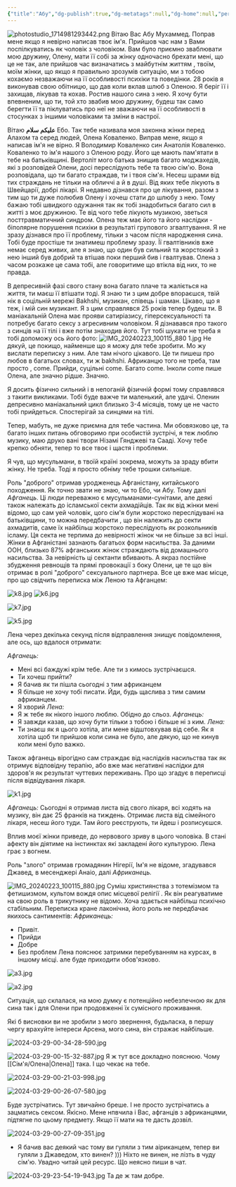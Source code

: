 ```yaml
---
{"title":"Абу","dg-publish":true,"dg-metatags":null,"dg-home":null,"permalink":"/druzi-zhinki/abu/","dgPassFrontmatter":true,"noteIcon":""}
---
```


![photostudio_1714981293442.png](/img/user/photostudio_1714981293442.png)
Вітаю Вас Абу Мухаммед. Поправ мене якщо я невірно написав твоє ім'я. Прийшов час нам з Вами поспілкуватись як чоловік з чоловіком. Вам було приємно зваблювати мою дружину, Олену, мати її собі за жінку одночасно брехати мені, що це не так, але прийшов час визначатись з майбутнім життям , твоїм, моїм жінки, що якщо я правильно зрозумів ситуацію, ми з тобою кохаємо незважаючи на її особливості психіки та поведінки.
28 років я виконував свою обітницю, що дав коли вклав шлюб з Оленою. Я беріг її і захищав, лікував та кохав. Ростив нашого сина з нею. Я хочу бути впевненим, що ти, той хто звабив мою дружину, будеш так само берегти її та піклуватись про неї не зважаючи на її особливості в стосунках з іншими чоловіками та зміни в настрої. 

 Вітаю **علیکم سلام** Ебо. Так тебе називала моя  законна жінки перед Алахом та серед людей,  Олена Коваленко. Виправ мене, якщо я написав ім'я не вірно. Я Володимир  Коваленко син Анатолія Коваленко. Коваленко то ім'я нашого з Оленою роду. Його ще мають пам'ятати в тебе на батьківщині. Вертоліт мого батька знищив багато моджахедів, які з розповідей Олени, досі переслідують тебе та твою сім'ю. Вона розповідала, що ти багато страждав, ти і твоя сім'я. Несеш шрами від тих страждань не тільки на обличчі а й в душі. Від яких тебе лікують в Швейцарії, добрі лікарі. Я недавно дізнався про це лікування, разом з тим що ти дуже полюбив Олену і хочеш стати до шлюбу з нею. Тому бажаю тобі швидкого одужання так як тобі знадобиться багато сил в житті з моє дружиною. Те від чого тебе лікують музикою, зветься посттравматичний синдром. Олена теж має його та його наслідки - біполярне порушення психіки в результаті групового згвалтування. Я не зразу дізнався про її проблему, тільки з часом після народження сина. Тобі буде простіше ти знатимеш проблему зразу. Її гвалтівників вже немає серед живих, але я знаю, що один був сильний та жорстокий з нею інший був добрий та втішав поки перший бив і гвалтував. Олена з часом розкаже це сама тобі, але говоритиме що втікла від них,  то не правда. 

В депресивній фазі свого стану вона багато плаче та жаліється на життя, ти маєш її втішати тоді. Я знаю ти з цим добре впораєшся, твій нік в соцільній мережі Bakhshi, музикан, співець і шаман. Цікаво, що я теж, і мій син музикант. Я з цим справлявся 25 років тепер будеш ти. В маніакальній Олена має прояви сатиріазису, гіперсексуальності та потребує багато сексу з агресивним чоловіком. Я дізнавався про такого з синців на її тілі і вже потім знаходив його. Тут тобі шукати не треба я тобі допоможу ось його фото: ![IMG_20240223_100115_880 1.jpg](/img/user/IMG_20240223_100115_880%201.jpg) Не дякуй, це покищо, найменше що я можу для тебе зробити. Мо жу вислати переписку з ним. Але там нічого цікавого. Це ти пишеш про любов в багатьох словах, ти ж bakhshi. Африканцю того не треба, там просто , come. Прийди, суцільні come. Багато come. Інколи come пише Олена, але значно рідше. Значно. 

Я досить фізично сильний і в непоганій фізичній формі тому справлявся з такити викликами. Тобі буде важче ти маленький, але удачі. Оленин  депресивно маніакальний цикл близько 3-4 місяців, тому це не часто тобі прийдеться. Спостерігай за синцями на тілі. 

Тепер, мабуть, не дуже приємна для тебе частина. Ми обовязково це, та багато інших питань обговоримо при особистій зустрічі, я теж люблю музику, маю друко вані твори Нізамі Гянджеві та Сааді. Хочу тебе крепко обняти, тепер то все твоє і щастя і проблеми.

Я чув, що мусульмани, в твоїй країні зокрема, можуть за зраду вбити жінку. Не треба. Тоді я просто обніму тебе трошки сильніше.

Роль "доброго" отримав уродженець Афганістану, китайського походження. Як точно звати не знаю, чи то Ебо, чи Абу. Тому далі *Афганець*. Ці люди переважно є мусульманами-сунітами, але деякі також належать до ісламської секти ахмадійців. Так як від жінки мені відомо, що сам уей чоловік, цого сім'я були жорстоко переслідувані на батьківщини, то можна передбачити , що він належить до секти ахмадитів, саме їх найбільш жорстоко переслідують як розкольників ісламу. Ця секта не терпима до невірності жінок чи не більше за всі інші. Жінки в Афганістані зазнають багатьох форм насильства. За даними ООН, близько 87% афганських жінок страждають від домашнього насильства. За невірність ці сектанти вбивають. А якраз постійне збудження ревнощів та прямі провокації з боку Олени, це те що він отримає в ролі "доброго" сексуального партнера. Все це вже має місце, про що свідчить  переписка між Леною та Афганцем:

![k8.jpg](/img/user/k8.jpg)
![k6.jpg](/img/user/k6.jpg)


![k7.jpg](/img/user/k7.jpg)


![k5.jpg](/img/user/k5.jpg)

Лена через декілька секунд після відправлення знищує повідомлення, але ось, що вдалося отримати:

*Афганець:*
- Мені всі баждужі крім тебе. Але ти з кимось зустрічаєшся.
- Ти хочеш прийти?
- Я бачив як ти пішла сьогодні з тим африканцем
- Я більше не хочу тобі писати. Йди, будь щаслива з тим самим африканцем.
- Я хворий
*Лена:*
- Я ж тебе як нікого іншого люблю. Обідно до сльоз. 
*Афганець:*
- Я завжди казав, що хочу бути тільки з тобою і більше ні з ким.
*Лена:* 
- Ти знаєш як я цього хотіла, ати мене відштовхував від себе. Як я хотіла щоб ти прийшов коли сина не було, але дякую, що не кинув коли мені було важко.

Також афганець вірогідно сам страждає від наслідків насильства так як отримує відповідну терапію, або вже має негативні наслідки для здоров'я як результат чуттевих переживань. Про що згадує в переписці після відвідування лікаря. 

![k1.jpg](/img/user/k1.jpg)

*Афганець:* Сьогодні я отримав листа від свого лікаря, всі ходять на музику, він дає 25 франків на тиждень. Отримає листа від сімейного лікаря, несеш його туди. Там його реєструють, ти йдеш і розписуєшся.

Вплив моєї жінки приведе,  до нервового зриву в цього  чоловіка. В стані афекту він діятиме на інстинктах які закладені його культурою. Лена грає з вогнем. 

Роль "злого" отримав громадянин Нігерії, Ім'я не відоме, згадувався Джавед, в месенджері Анаіо, далі *Африканець.*

![IMG_20240223_100115_880.jpg](/img/user/IMG_20240223_100115_880.jpg)
Суміш християнства з тотемізмом та фетишизмом, культом вождя опис місцевої релігії . Як він реагуватиме на свою роль в трикутнику не відомо. Хоча здається найбільш психічно стабільним. Переписка кране лаконічна, його роль не передбачає якихось сантиментів: 
*Африканець:*
 - Привіт.
 - Прийди
 - Добре
 - Без проблем
 Лена пояснює затримки перебуванням на курсах, в іншому місці. але буде приходити обов'язково.

![a3.jpg](/img/user/a3.jpg)

![a2.jpg](/img/user/a2.jpg)


Ситуація, що склалася, на мою думку є потенційно небезпечною як для сина так і для Олени при продовженні їх сумісного проживання. 

Які б висновки ви не зробили з мого звернення, будьласка, в першу чергу врахуйте інтереси Арсена, мого сина, він стражає найбільше.


![2024-03-29-00-34-28-590.jpg](/img/user/2024-03-29-00-34-28-590.jpg)



![2024-03-29-00-15-32-887.jpg](/img/user/2024-03-29-00-15-32-887.jpg)
Я ж тут все докладно пояснюю. Чому [[Сім'я/Олена\|Олена]] така. І що чекає на тебе.


![2024-03-29-00-21-03-998.jpg](/img/user/2024-03-29-00-21-03-998.jpg)

![2024-03-29-00-26-07-580.jpg](/img/user/2024-03-29-00-26-07-580.jpg)

Буде зустрічатись. Тут звичайно бреше. І не просто зустрічатись а зацматись сексом. Якісно. Мене нпвчила і Вас, афганців з африканцями, підтягне по цьому предмету. Якщо її мати на те дасть дозвіл. 


![2024-03-29-00-27-09-351.jpg](/img/user/2024-03-29-00-27-09-351.jpg)
- Я бачив вас деякий час тому ви гуляли з тим аіриканцем, тепер ви гуляли з Джаведом, хто винен? 
 ))) Ніхто не винен, не лізть в чуду сім'ю. Увадно читай цей ресурс. Що неясно пиши в чат.

![2024-03-29-23-54-19-943.jpg](/img/user/2024-03-29-23-54-19-943.jpg)
Та де ж там добре. 